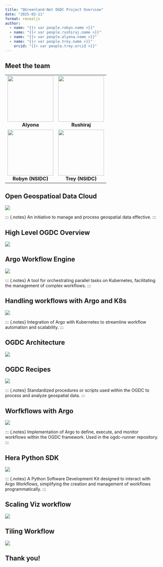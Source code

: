 ```yaml
---
title: "QGreenland-Net OGDC Project Overview"
date: "2025-03-11"
format: revealjs
author:
  - name: "{{< var people.robyn.name >}}"
  - name: "{{< var people.rushiraj.name >}}"
  - name: "{{< var people.alyona.name >}}"
  - name: "{{< var people.trey.name >}}"
    orcid: "{{< var people.trey.orcid >}}"
---
```



## Meet the team

<table>
  <tr>
    <td align="center">
      <img src="../_images/alyona.png" width="150"><br>
      <b>Alyona</b>
    </td>
    <td align="center">
      <img src="../_images/rushiraj.png" width="150"><br>
      <b>Rushiraj</b>
    </td>
  </tr>
  <tr>
    <td align="center">
      <img src="../_images/robyn.jpeg" width="150"><br>
      <b>Robyn (NSIDC)</b>
    </td>
    <td align="center">
      <img src="../_images/TreyStafford.jpeg" width="150"><br>
      <b>Trey (NSIDC)</b>
    </td>
  </tr>
</table>

## Open Geospatioal Data Cloud

![](../_images/ogdc-chart1.png)

::: {.notes}
An initiative to manage and process geospatial data effective.
:::

## High Level OGDC Overview

![](../_images/ogdc-2.png)


## Argo Workflow Engine

![](../_images/ogdc-3.png)

::: {.notes}
A tool for orchestrating parallel tasks on Kubernetes, facilitating the management of complex workflows.
:::

## Handling workflows with Argo and K8s

![](../_images/ogdc-4.png)

::: {.notes}
Integration of Argo with Kubernetes to streamline workflow automation and scalability.
:::

## OGDC Architecture

![](../_images/ogdc-5.png)

## OGDC Recipes

![](../_images/ogdc-6.png)

::: {.notes}
Standardized procedures or scripts used within the OGDC to process and analyze geospatial data.
:::

## Worfkflows with Argo

![](../_images/ogdc-7.png)

::: {.notes}
Implementation of Argo to define, execute, and monitor workflows within the OGDC framework. Used in the ogdc-runner repository.
:::

## Hera Python SDK

![](../_images/ogdc-8.png)

::: {.notes}
A Python Software Development Kit designed to interact with Argo Workflows, simplifying the creation and management of workflows programmatically.
:::

## Scaling Viz workflow

![](../_images/ogdc-9.png)

## Tiling Workflow

![](../_images/ogdc-10.png)

## Thank you!
